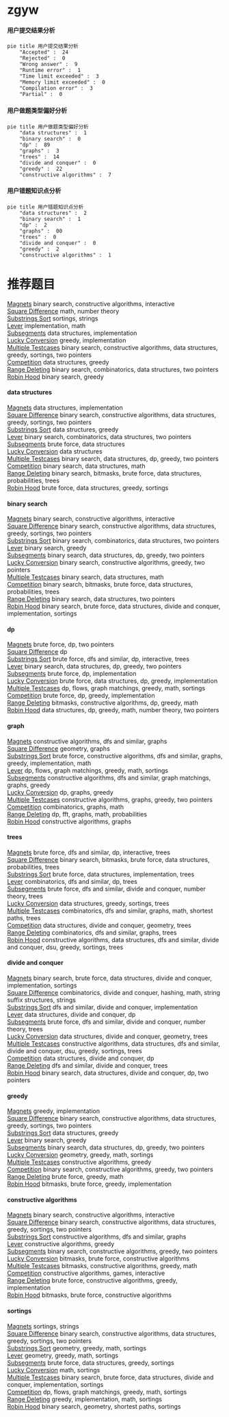 # zgyw
<!-- tabs:start -->
#### **用户提交结果分析**

```mermaid
pie title 用户提交结果分析
    "Accepted" :  24
    "Rejected" :  0
    "Wrong answer" :  9
    "Runtime error" :  1
    "Time limit exceeded" :  3
    "Memory limit exceeded" :  0
    "Compilation error" :  3
    "Partial" :  0
```
#### **用户做题类型偏好分析**

```mermaid
pie title 用户做题类型偏好分析
    "data structures" :  1
    "binary search" :  0
    "dp" :  89
    "graphs" :  3
    "trees" :  14
    "divide and conquer" :  0
    "greedy" :  22
    "constructive algorithms" :  7
```
#### **用户错题知识点分析**

```mermaid
pie title 用户错题知识点分析
    "data structures" :  2
    "binary search" :  1
    "dp" :  2
    "graphs" :  00
    "trees" :  0
    "divide and conquer" :  0
    "greedy" :  2
    "constructive algorithms" :  1
```
<!-- tabs:end -->
# 推荐题目
[Magnets](http://codeforces.com/problemset/problem/1491/F)		binary search,
                        constructive algorithms,
                        interactive		  
[Square Difference](http://codeforces.com/problemset/problem/1033/B)		math,
                        number theory		  
[Substrings Sort](https://codeforces.com/contest/1489/problem/D)		sortings,
                        strings		  
[Lever](http://codeforces.com/problemset/problem/376/A)		implementation,
                        math		  
[Subsegments](http://codeforces.com/problemset/problem/69/E)		data structures,
                        implementation		  
[Lucky Conversion](http://codeforces.com/problemset/problem/145/A)		greedy,
                        implementation		  
[Multiple Testcases](http://codeforces.com/problemset/problem/1342/D)		binary search,
                        constructive algorithms,
                        data structures,
                        greedy,
                        sortings,
                        two pointers		  
[Competition](http://codeforces.com/problemset/problem/144/E)		data structures,
                        greedy		  
[Range Deleting](http://codeforces.com/problemset/problem/1167/E)		binary search,
                        combinatorics,
                        data structures,
                        two pointers		  
[Robin Hood](https://codeforces.com/contest/672/problem/D)		binary search,
                        greedy		  
<!-- tabs:start -->
#### **data structures**
[Magnets](http://codeforces.com/problemset/problem/69/E)		data structures,
                        implementation		  
[Square Difference](http://codeforces.com/problemset/problem/1342/D)		binary search,
                        constructive algorithms,
                        data structures,
                        greedy,
                        sortings,
                        two pointers		  
[Substrings Sort](http://codeforces.com/problemset/problem/144/E)		data structures,
                        greedy		  
[Lever](http://codeforces.com/problemset/problem/1167/E)		binary search,
                        combinatorics,
                        data structures,
                        two pointers		  
[Subsegments](http://codeforces.com/problemset/problem/785/E)		brute force,
                        data structures		  
[Lucky Conversion](http://codeforces.com/problemset/problem/193/D)		data structures		  
[Multiple Testcases](http://codeforces.com/problemset/problem/1492/C)		binary search,
                        data structures,
                        dp,
                        greedy,
                        two pointers		  
[Competition](http://codeforces.com/problemset/problem/1490/G)		binary search,
                        data structures,
                        math		  
[Range Deleting](http://codeforces.com/problemset/problem/1479/D)		binary search,
                        bitmasks,
                        brute force,
                        data structures,
                        probabilities,
                        trees		  
[Robin Hood](http://codeforces.com/problemset/problem/1497/A)		brute force,
                        data structures,
                        greedy,
                        sortings		  
#### **binary search**
[Magnets](http://codeforces.com/problemset/problem/1491/F)		binary search,
                        constructive algorithms,
                        interactive		  
[Square Difference](http://codeforces.com/problemset/problem/1342/D)		binary search,
                        constructive algorithms,
                        data structures,
                        greedy,
                        sortings,
                        two pointers		  
[Substrings Sort](http://codeforces.com/problemset/problem/1167/E)		binary search,
                        combinatorics,
                        data structures,
                        two pointers		  
[Lever](https://codeforces.com/contest/672/problem/D)		binary search,
                        greedy		  
[Subsegments](http://codeforces.com/problemset/problem/1492/C)		binary search,
                        data structures,
                        dp,
                        greedy,
                        two pointers		  
[Lucky Conversion](http://codeforces.com/problemset/problem/1463/D)		binary search,
                        constructive algorithms,
                        greedy,
                        two pointers		  
[Multiple Testcases](http://codeforces.com/problemset/problem/1490/G)		binary search,
                        data structures,
                        math		  
[Competition](http://codeforces.com/problemset/problem/1479/D)		binary search,
                        bitmasks,
                        brute force,
                        data structures,
                        probabilities,
                        trees		  
[Range Deleting](http://codeforces.com/problemset/problem/1436/E)		binary search,
                        data structures,
                        two pointers		  
[Robin Hood](http://codeforces.com/problemset/problem/1461/D)		binary search,
                        brute force,
                        data structures,
                        divide and conquer,
                        implementation,
                        sortings		  
#### **dp**
[Magnets](http://codeforces.com/problemset/problem/261/E)		brute force,
                        dp,
                        two pointers		  
[Square Difference](http://codeforces.com/problemset/problem/17/C)		dp		  
[Substrings Sort](http://codeforces.com/problemset/problem/1444/E)		brute force,
                        dfs and similar,
                        dp,
                        interactive,
                        trees		  
[Lever](http://codeforces.com/problemset/problem/1492/C)		binary search,
                        data structures,
                        dp,
                        greedy,
                        two pointers		  
[Subsegments](https://codeforces.com/contest/1457/problem/C)		brute force,
                        dp,
                        implementation		  
[Lucky Conversion](http://codeforces.com/problemset/problem/1491/C)		brute force,
                        data structures,
                        dp,
                        greedy,
                        implementation		  
[Multiple Testcases](http://codeforces.com/problemset/problem/1437/C)		dp,
                        flows,
                        graph matchings,
                        greedy,
                        math,
                        sortings		  
[Competition](http://codeforces.com/problemset/problem/1499/B)		brute force,
                        dp,
                        greedy,
                        implementation		  
[Range Deleting](http://codeforces.com/problemset/problem/1491/D)		bitmasks,
                        constructive algorithms,
                        dp,
                        greedy,
                        math		  
[Robin Hood](http://codeforces.com/problemset/problem/1497/E1)		data structures,
                        dp,
                        greedy,
                        math,
                        number theory,
                        two pointers		  
#### **graph**
[Magnets](http://codeforces.com/problemset/problem/547/D)		constructive algorithms,
                        dfs and similar,
                        graphs		  
[Square Difference](http://codeforces.com/problemset/problem/933/C)		geometry,
                        graphs		  
[Substrings Sort](http://codeforces.com/problemset/problem/1487/C)		brute force,
                        constructive algorithms,
                        dfs and similar,
                        graphs,
                        greedy,
                        implementation,
                        math		  
[Lever](http://codeforces.com/problemset/problem/1437/C)		dp,
                        flows,
                        graph matchings,
                        greedy,
                        math,
                        sortings		  
[Subsegments](http://codeforces.com/problemset/problem/1470/D)		constructive algorithms,
                        dfs and similar,
                        graph matchings,
                        graphs,
                        greedy		  
[Lucky Conversion](http://codeforces.com/problemset/problem/1476/C)		dp,
                        graphs,
                        greedy		  
[Multiple Testcases](http://codeforces.com/problemset/problem/1304/D)		constructive algorithms,
                        graphs,
                        greedy,
                        two pointers		  
[Competition](http://codeforces.com/problemset/problem/1475/C)		combinatorics,
                        graphs,
                        math		  
[Range Deleting](http://codeforces.com/problemset/problem/553/E)		dp,
                        fft,
                        graphs,
                        math,
                        probabilities		  
[Robin Hood](http://codeforces.com/problemset/problem/1495/C)		constructive algorithms,
                        graphs		  
#### **trees**
[Magnets](http://codeforces.com/problemset/problem/1444/E)		brute force,
                        dfs and similar,
                        dp,
                        interactive,
                        trees		  
[Square Difference](http://codeforces.com/problemset/problem/1479/D)		binary search,
                        bitmasks,
                        brute force,
                        data structures,
                        probabilities,
                        trees		  
[Substrings Sort](http://codeforces.com/problemset/problem/1511/C)		brute force,
                        data structures,
                        implementation,
                        trees		  
[Lever](http://codeforces.com/problemset/problem/1499/F)		combinatorics,
                        dfs and similar,
                        dp,
                        trees		  
[Subsegments](http://codeforces.com/problemset/problem/1491/E)		brute force,
                        dfs and similar,
                        divide and conquer,
                        number theory,
                        trees		  
[Lucky Conversion](http://codeforces.com/problemset/problem/1466/D)		data structures,
                        greedy,
                        sortings,
                        trees		  
[Multiple Testcases](http://codeforces.com/problemset/problem/1495/D)		combinatorics,
                        dfs and similar,
                        graphs,
                        math,
                        shortest paths,
                        trees		  
[Competition](http://codeforces.com/problemset/problem/1303/G)		data structures,
                        divide and conquer,
                        geometry,
                        trees		  
[Range Deleting](http://codeforces.com/problemset/problem/1454/E)		combinatorics,
                        dfs and similar,
                        graphs,
                        trees		  
[Robin Hood](http://codeforces.com/problemset/problem/1494/D)		constructive algorithms,
                        data structures,
                        dfs and similar,
                        divide and conquer,
                        dsu,
                        greedy,
                        sortings,
                        trees		  
#### **divide and conquer**
[Magnets](http://codeforces.com/problemset/problem/1461/D)		binary search,
                        brute force,
                        data structures,
                        divide and conquer,
                        implementation,
                        sortings		  
[Square Difference](http://codeforces.com/problemset/problem/1466/G)		combinatorics,
                        divide and conquer,
                        hashing,
                        math,
                        string suffix structures,
                        strings		  
[Substrings Sort](http://codeforces.com/problemset/problem/1490/D)		dfs and similar,
                        divide and conquer,
                        implementation		  
[Lever](https://codeforces.com/contest/1483/problem/C)		data structures,
                        divide and conquer,
                        dp		  
[Subsegments](http://codeforces.com/problemset/problem/1491/E)		brute force,
                        dfs and similar,
                        divide and conquer,
                        number theory,
                        trees		  
[Lucky Conversion](http://codeforces.com/problemset/problem/1303/G)		data structures,
                        divide and conquer,
                        geometry,
                        trees		  
[Multiple Testcases](http://codeforces.com/problemset/problem/1494/D)		constructive algorithms,
                        data structures,
                        dfs and similar,
                        divide and conquer,
                        dsu,
                        greedy,
                        sortings,
                        trees		  
[Competition](http://codeforces.com/problemset/problem/1482/E)		data structures,
                        divide and conquer,
                        dp		  
[Range Deleting](http://codeforces.com/problemset/problem/566/C)		dfs and similar,
                        divide and conquer,
                        trees		  
[Robin Hood](http://codeforces.com/problemset/problem/1428/F)		binary search,
                        data structures,
                        divide and conquer,
                        dp,
                        two pointers		  
#### **greedy**
[Magnets](http://codeforces.com/problemset/problem/145/A)		greedy,
                        implementation		  
[Square Difference](http://codeforces.com/problemset/problem/1342/D)		binary search,
                        constructive algorithms,
                        data structures,
                        greedy,
                        sortings,
                        two pointers		  
[Substrings Sort](http://codeforces.com/problemset/problem/144/E)		data structures,
                        greedy		  
[Lever](https://codeforces.com/contest/672/problem/D)		binary search,
                        greedy		  
[Subsegments](http://codeforces.com/problemset/problem/1492/C)		binary search,
                        data structures,
                        dp,
                        greedy,
                        two pointers		  
[Lucky Conversion](https://codeforces.com/contest/1496/problem/C)		geometry,
                        greedy,
                        math,
                        sortings		  
[Multiple Testcases](http://codeforces.com/problemset/problem/1493/A)		constructive algorithms,
                        greedy		  
[Competition](http://codeforces.com/problemset/problem/1463/D)		binary search,
                        constructive algorithms,
                        greedy,
                        two pointers		  
[Range Deleting](http://codeforces.com/problemset/problem/1462/C)		brute force,
                        greedy,
                        math		  
[Robin Hood](http://codeforces.com/problemset/problem/1494/B)		bitmasks,
                        brute force,
                        greedy,
                        implementation		  
#### **constructive algorithms**
[Magnets](http://codeforces.com/problemset/problem/1491/F)		binary search,
                        constructive algorithms,
                        interactive		  
[Square Difference](http://codeforces.com/problemset/problem/1342/D)		binary search,
                        constructive algorithms,
                        data structures,
                        greedy,
                        sortings,
                        two pointers		  
[Substrings Sort](http://codeforces.com/problemset/problem/547/D)		constructive algorithms,
                        dfs and similar,
                        graphs		  
[Lever](http://codeforces.com/problemset/problem/1493/A)		constructive algorithms,
                        greedy		  
[Subsegments](http://codeforces.com/problemset/problem/1463/D)		binary search,
                        constructive algorithms,
                        greedy,
                        two pointers		  
[Lucky Conversion](https://codeforces.com/contest/1456/problem/B)		bitmasks,
                        brute force,
                        constructive algorithms		  
[Multiple Testcases](http://codeforces.com/problemset/problem/1492/D)		bitmasks,
                        constructive algorithms,
                        greedy,
                        math		  
[Competition](https://codeforces.com/contest/1504/problem/D)		constructive algorithms,
                        games,
                        interactive		  
[Range Deleting](https://codeforces.com/contest/1483/problem/A)		brute force,
                        constructive algorithms,
                        greedy,
                        implementation		  
[Robin Hood](https://codeforces.com/contest/1457/problem/D)		bitmasks,
                        brute force,
                        constructive algorithms		  
#### **sortings**
[Magnets](https://codeforces.com/contest/1489/problem/D)		sortings,
                        strings		  
[Square Difference](http://codeforces.com/problemset/problem/1342/D)		binary search,
                        constructive algorithms,
                        data structures,
                        greedy,
                        sortings,
                        two pointers		  
[Substrings Sort](https://codeforces.com/contest/1496/problem/C)		geometry,
                        greedy,
                        math,
                        sortings		  
[Lever](http://codeforces.com/problemset/problem/1495/A)		geometry,
                        greedy,
                        math,
                        sortings		  
[Subsegments](http://codeforces.com/problemset/problem/1497/A)		brute force,
                        data structures,
                        greedy,
                        sortings		  
[Lucky Conversion](http://codeforces.com/problemset/problem/1427/A)		math,
                        sortings		  
[Multiple Testcases](http://codeforces.com/problemset/problem/1461/D)		binary search,
                        brute force,
                        data structures,
                        divide and conquer,
                        implementation,
                        sortings		  
[Competition](http://codeforces.com/problemset/problem/1437/C)		dp,
                        flows,
                        graph matchings,
                        greedy,
                        math,
                        sortings		  
[Range Deleting](http://codeforces.com/problemset/problem/1473/A)		greedy,
                        implementation,
                        math,
                        sortings		  
[Robin Hood](http://codeforces.com/problemset/problem/1486/B)		binary search,
                        geometry,
                        shortest paths,
                        sortings		  
<!-- tabs:end -->
